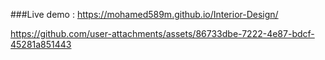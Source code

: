 ###Live demo : https://mohamed589m.github.io/Interior-Design/

https://github.com/user-attachments/assets/86733dbe-7222-4e87-bdcf-45281a851443

